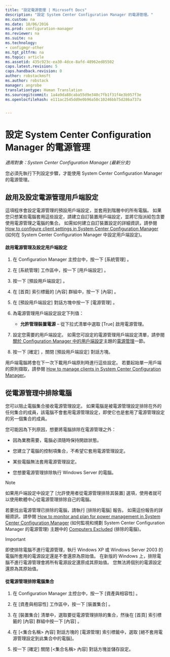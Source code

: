 ```yaml
---
title: "設定電源管理 | Microsoft Docs"
description: "設定 System Center Configuration Manager 的電源管理。"
ms.custom: na
ms.date: 10/06/2016
ms.prod: configuration-manager
ms.reviewer: na
ms.suite: na
ms.technology:
- configmgr-other
ms.tgt_pltfrm: na
ms.topic: article
ms.assetid: 435c923c-ea30-4dce-8afd-48962ed85502
caps.latest.revision: 5
caps.handback.revision: 0
author: robstackmsft
ms.author: robstack
manager: angrobe
translationtype: Human Translation
ms.sourcegitcommit: 1a4a9da88caba55d9e340c7fb1f31f4e3b957f3e
ms.openlocfilehash: e111ac2545dd9e0b96a50c10246bb75d286a737a


---
```

# <a name="configuring-power-management-in-system-center-configuration-manager"></a>設定 System Center Configuration Manager 的電源管理

*適用對象：System Center Configuration Manager (最新分支)*

您必須先執行下列設定步驟，才能使用 System Center Configuration Manager 的電源管理。  

## <a name="enable-and-configure-power-management-client-settings"></a>啟用及設定電源管理用戶端設定  
 這項程序會設定電源管理的預設用戶端設定，並套用到階層中的所有電腦。 如果您只想某些電腦套用這些設定，請建立自訂裝置用戶端設定，並將它指派給包含要使用電源管理之電腦的集合。 如需如何建立自訂裝置設定的詳細資訊，請參閱 [How to configure client settings in System Center Configuration Manager](../../../../core/clients/deploy/configure-client-settings.md) (如何在 System Center Configuration Manager 中設定用戶端設定)。  

#### <a name="to-enable-power-management-and-configure-client-settings"></a>啟用電源管理及設定用戶端設定  

1.  在 Configuration Manager 主控台中，按一下 [系統管理] 。  

2.  在 [系統管理]  工作區中，按一下 [用戶端設定] 。  

3.  按一下 [預設用戶端設定] 。  

4.  在 [首頁]  索引標籤的 [內容]  群組中，按一下 [內容] 。  

5.  在 [預設用戶端設定]  對話方塊中按一下 [電源管理] 。  

6.  為電源管理用戶端設定設定下列值：  

    -   **允許管理裝置電源** – 從下拉式清單中選取 [True]  啟用電源管理。  

7.  設定您需要的用戶端設定。 如需您可設定的電源管理用戶端設定清單，請參閱[關於 Configuration Manager 中的用戶端設定](../../../../core/clients/deploy/about-client-settings.md#power-management)主題的[電源管理](../../../../core/clients/deploy/about-client-settings.md)一節。  

8.  按一下 [確定]  ，關閉 [預設用戶端設定]  對話方塊。  

 用戶端電腦將會在下一次下載用戶端原則時進行這些設定。 若要起始單一用戶端的原則擷取，請參閱 [How to manage clients in System Center Configuration Manager](../../../../core/clients/manage/manage-clients.md)。  

## <a name="exclude-computers-from-power-management"></a>從電源管理中排除電腦  
 您可以阻止電腦集合接收電源管理設定。 如果電腦是被電源管理設定排除在外的任何集合的成員，該電腦不會套用電源管理設定，即使它也是套用了電源管理設定的另一個集合的成員。  

 您可能因為下列原因，想要將電腦排除在電源管理之外：  

-   因為業務需要，電腦必須隨時保持開啟狀態。  

-   您建立了電腦的控制項集合，不希望它套用電源管理設定。  

-   某些電腦無法套用電源管理設定。  

-   您想要電源管理排除執行 Windows Server 的電腦。  

> [!NOTE]  
>  如果用戶端設定中設定了 [允許使用者從電源管理排除其裝置]  選項，使用者就可以使用軟體中心從電源管理排除自己的電腦。  

 若要找出電源管理已排除的電腦，請執行 [排除的電腦] 報告。 如需這份報告的詳細資訊，請參閱 [How to monitor and plan for power management in System Center Configuration Manager](../../../../core/clients/manage/power/monitor-and-plan-for-power-management.md) (如何監視和規劃 System Center Configuration Manager 的電源管理) 主題中的 [Computers Excluded](../../../../core/clients/manage/power/monitor-and-plan-for-power-management.md#BKMK_Excluded) (排除的電腦)。  

> [!IMPORTANT]  
>  即使排除電腦不進行電源管理，執行 Windows XP 或 Windows Server 2003 的電腦所套用的電源設定還是不會還原為原始值。 在新版的 Windows 上，排除電腦不進行電源管理會將所有電源設定還原成其原始值。 您無法將個別的電源設定還原為其原始值。  

#### <a name="to-exclude-a-collection-of-computers-from-power-management"></a>從電源管理排除電腦集合  

1.  在 Configuration Manager 主控台中，按一下 [資產與相容性] 。  

2.  在 [資產與相容性]  工作區中，按一下 [裝置集合] 。  

3.  在 [裝置集合]  清單中，選取要從電源管理排除的集合，然後在 [首頁]  索引標籤的 [內容]  群組中按一下 [內容] 。  

4.  在 [<集合名稱\> 內容] 對話方塊的 [電源管理] 索引標籤中，選取 [絕不套用電源管理設定到此集合中的電腦]。  

5.  按一下 [確定] 關閉 [<集合名稱\> 內容] 對話方塊並儲存設定。  



<!--HONumber=Dec16_HO3-->


